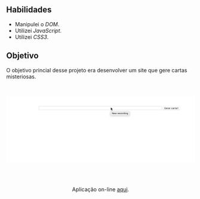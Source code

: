## Habilidades

- Manipulei o _DOM_.
- Utilizei _JavaScript_.
- Utilizei _CSS3_.

## Objetivo

O objetivo princial desse projeto era desenvolver um site que gere cartas misteriosas.

<br>
<p align='center'>
  <img src='images/mistery-letter-example.gif'>
</p>
<br>

<br>
<p align='center'>Aplicação on-line <a href='https://ilanaragao.github.io/projects/mistery-letter/' target='_blank'>aqui</a>.
</p>
